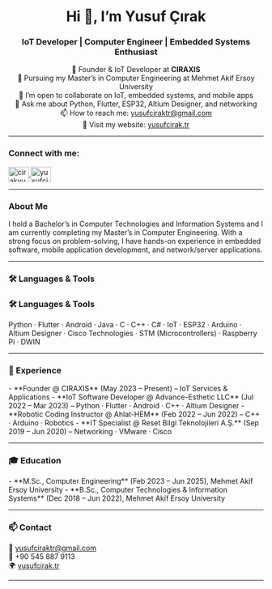 <h1 align="center">Hi 👋, I’m Yusuf Çırak</h1>
<h3 align="center">IoT Developer | Computer Engineer | Embedded Systems Enthusiast</h3>

<p align="center">
  🔭 Founder & IoT Developer at <strong>CIRAXIS</strong><br>
  🌱 Pursuing my Master’s in Computer Engineering at Mehmet Akif Ersoy University<br>
  👯 I’m open to collaborate on IoT, embedded systems, and mobile apps<br>
  💬 Ask me about Python, Flutter, ESP32, Altium Designer, and networking<br>
  📫 How to reach me: <a href="mailto:yusufciraktr@gmail.com">yusufciraktr@gmail.com</a><br>
  🔗 Visit my website: <a href="https://yusufcirak.tr">yusufcirak.tr</a>
</p>

---

<h3 align="left">Connect with me:</h3>
<p align="left">
  <a href="https://linkedin.com/in/cirakyusuf" target="_blank">
    <img align="center" src="https://raw.githubusercontent.com/rahuldkjain/github-profile-readme-generator/master/src/images/icons/Social/linked-in-alt.svg" alt="cirakyusuf" height="30" width="40" />
  </a>
  <a href="https://instagram.com/yusufcirak_" target="_blank">
    <img align="center" src="https://raw.githubusercontent.com/rahuldkjain/github-profile-readme-generator/master/src/images/icons/Social/instagram.svg" alt="yusufcirak_" height="30" width="40" />
  </a>
</p>

---

<h3 align="left">About Me</h3>
<p>
  I hold a Bachelor’s in Computer Technologies and Information Systems and I am currently completing my Master’s in Computer Engineering. With a strong focus on problem-solving, I have hands-on experience in embedded software, mobile application development, and network/server applications.
</p>

---

<h3 align="left">🛠 Languages &amp; Tools</h3>
<h3 align="left">🛠 Languages &amp; Tools</h3>
<p align="left">
  Python · Flutter · Android · Java · C · C++ · C# · IoT · ESP32 · Arduino · Altium Designer · Cisco Technologies · STM (Microcontrollers) · Raspberry Pi · DWIN
</p>



---

<h3 align="left">🚀 Experience</h3>
- **Founder @ CIRAXIS** (May 2023 – Present) – IoT Services &amp; Applications  
- **IoT Software Developer @ Advance-Esthetic LLC** (Jul 2022 – Mar 2023) – Python · Flutter · Android · C++ · Altium Designer  
- **Robotic Coding Instructor @ Ahlat-HEM** (Feb 2022 – Jun 2022) – C++ · Arduino · Robotics  
- **IT Specialist @ Reset Bilgi Teknolojileri A.Ş.** (Sep 2019 – Jun 2020) – Networking · VMware · Cisco  

---

<h3 align="left">🎓 Education</h3>
- **M.Sc., Computer Engineering** (Feb 2023 – Jun 2025), Mehmet Akif Ersoy University  
- **B.Sc., Computer Technologies &amp; Information Systems** (Dec 2018 – Jun 2022), Mehmet Akif Ersoy University  

---

<h3 align="left">📫 Contact</h3>
<p>
  📧 <a href="mailto:yusufciraktr@gmail.com">yusufciraktr@gmail.com</a><br>
  📱 +90 545 887 9113<br>
  🌍 <a href="https://yusufcirak.tr">yusufcirak.tr</a>
</p>

---
